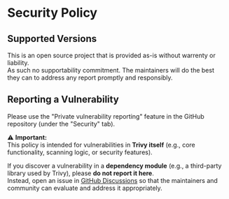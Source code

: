 # Security Policy

## Supported Versions

This is an open source project that is provided as-is without warrenty or liability.  
As such no supportability commitment. The maintainers will do the best they can to address any report promptly and responsibly.

## Reporting a Vulnerability

Please use the "Private vulnerability reporting" feature in the GitHub repository (under the "Security" tab).  

⚠️ **Important:**  
This policy is intended for vulnerabilities in **Trivy itself** (e.g., core functionality, scanning logic, or security features).  

If you discover a vulnerability in a **dependency module** (e.g., a third-party library used by Trivy), please **do not report it here**.  
Instead, open an issue in [GitHub Discussions](https://github.com/aquasecurity/trivy/discussions) so that the maintainers and community can evaluate and address it appropriately.
